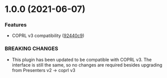 # 1.0.0 (2021-06-07)


### Features

* COPRL v3 compatibility ([92440c9](https://github.com/coprl/cacheable-presenters-plugin/commit/92440c937abbaadd200bf3a75559909625ea2463))


### BREAKING CHANGES

* This plugin has been updated to be compatible with COPRL v3.
The interface is still the same, so no changes are required besides upgrading from Presenters v2 -> coprl v3
